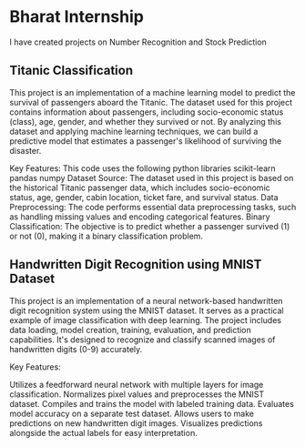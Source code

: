 # Bharat Internship
I have created projects on Number Recognition and Stock Prediction

## Titanic Classification
This project is an implementation of a machine learning model to predict the survival of passengers aboard the Titanic. The dataset used for this project contains information about passengers, including socio-economic status (class), age, gender, and whether they survived or not. By analyzing this dataset and applying machine learning techniques, we can build a predictive model that estimates a passenger's likelihood of surviving the disaster.

Key Features:
This code uses the following python libraries
scikit-learn
pandas
numpy
Dataset Source: 
The dataset used in this project is based on the historical Titanic passenger data, which includes socio-economic status, age, gender, cabin location, ticket fare, and survival status.
Data Preprocessing: The code performs essential data preprocessing tasks, such as handling missing values and encoding categorical features.
Binary Classification: The objective is to predict whether a passenger survived (1) or not (0), making it a binary classification problem.



## Handwritten Digit Recognition using MNIST Dataset
This project is an implementation of a neural network-based handwritten digit recognition system using the MNIST dataset. It serves as a practical example of image classification with deep learning. The project includes data loading, model creation, training, evaluation, and prediction capabilities. It's designed to recognize and classify scanned images of handwritten digits (0-9) accurately.

Key Features:

Utilizes a feedforward neural network with multiple layers for image classification.
Normalizes pixel values and preprocesses the MNIST dataset.
Compiles and trains the model with labeled training data.
Evaluates model accuracy on a separate test dataset.
Allows users to make predictions on new handwritten digit images.
Visualizes predictions alongside the actual labels for easy interpretation.








